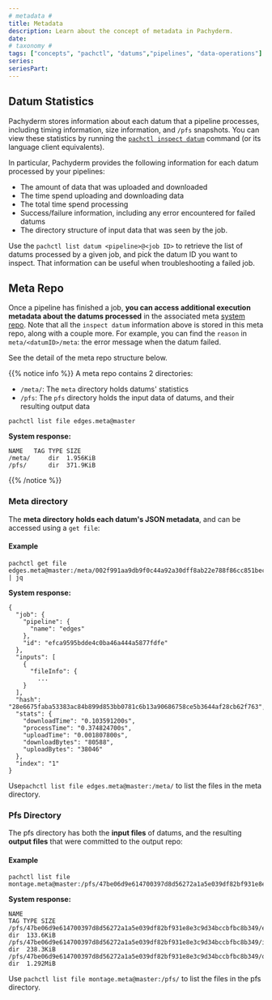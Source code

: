 ```yaml
---
# metadata # 
title: Metadata
description: Learn about the concept of metadata in Pachyderm. 
date: 
# taxonomy #
tags: ["concepts", "pachctl", "datums","pipelines", "data-operations"]
series:
seriesPart:
--- 
```


## Datum Statistics
Pachyderm stores information about each datum that
a pipeline processes, including timing information, size information,
and `/pfs` snapshots. 
You can view these statistics by running the [`pachctl inspect datum`](../glob-pattern/#test-your-datums)
command (or its language client equivalents).

In particular, Pachyderm provides the following information for each datum
processed by your pipelines:

- The amount of data that was uploaded and downloaded
- The time spend uploading and downloading data
- The total time spend processing
- Success/failure information, including any error encountered for failed datums
- The directory structure of input data that was seen by the job.

Use the `pachctl list datum <pipeline>@<job ID>` to retrieve the list of datums processed by a given job, and pick the datum ID you want to inspect. That information can be useful when troubleshooting a failed job.
## Meta Repo

Once a pipeline has finished a job, **you can access additional execution metadata about the datums
processed** in the associated meta [system repo](../../../data-concepts/repo/#definition).
Note that all the `inspect datum` information above is stored in this meta repo, along with a couple more.
For example, you can find the `reason` in `meta/<datumID>/meta`: the error message when the datum failed.

See the detail of the meta repo structure below.

{{% notice info %}} 
A meta repo contains 2 directories:

- `/meta/`: The `meta` directory holds datums' statistics
- `/pfs`: The `pfs` directory holds the input data of datums, and their resulting output data

```shell
pachctl list file edges.meta@master
```

**System response:**

```shell
NAME   TAG TYPE SIZE
/meta/     dir  1.956KiB
/pfs/      dir  371.9KiB
```
{{% /notice %}}

### Meta directory
The **meta directory holds each datum's JSON metadata**, and can be accessed using a `get file`:

#### Example

```shell
pachctl get file edges.meta@master:/meta/002f991aa9db9f0c44a92a30dff8ab22e788f86cc851bec80d5a74e05ad12868/meta | jq
```

**System response:**

```shell
{
  "job": {
    "pipeline": {
      "name": "edges"
    },
    "id": "efca9595bdde4c0ba46a444a5877fdfe"
  },
  "inputs": [
    {
      "fileInfo": {
        ...
    }
  ],
  "hash": "28e6675faba53383ac84b899d853bb0781c6b13a90686758ce5b3644af28cb62f763",
  "stats": {
    "downloadTime": "0.103591200s",
    "processTime": "0.374824700s",
    "uploadTime": "0.001807800s",
    "downloadBytes": "80588",
    "uploadBytes": "38046"
  },
  "index": "1"
}
```

Use`pachctl list file edges.meta@master:/meta/` to list the files in the meta directory.

### Pfs Directory
The pfs directory has both the **input files** of datums, and the resulting **output files** that were committed to the output repo:

#### Example

```shell
pachctl list file montage.meta@master:/pfs/47be06d9e614700397d8d56272a1a5e039df82bf931e8e3c9d34bccbfbc8b349/
```

**System response:**

```shell
NAME                                                                          TAG TYPE SIZE
/pfs/47be06d9e614700397d8d56272a1a5e039df82bf931e8e3c9d34bccbfbc8b349/edges/      dir  133.6KiB
/pfs/47be06d9e614700397d8d56272a1a5e039df82bf931e8e3c9d34bccbfbc8b349/images/     dir  238.3KiB
/pfs/47be06d9e614700397d8d56272a1a5e039df82bf931e8e3c9d34bccbfbc8b349/out/        dir  1.292MiB
```

Use `pachctl list file montage.meta@master:/pfs/` to list the files in the pfs directory.
